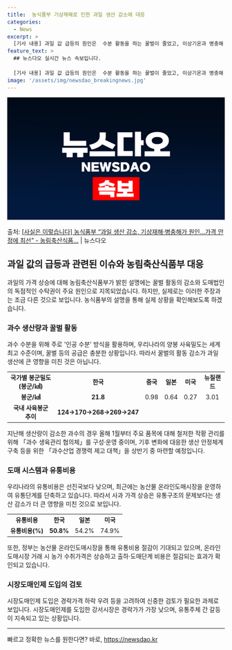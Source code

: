 ```yaml
---
title:  농식품부 기상재해로 인한 과일 생산 감소에 대응
categories:
  - News
excerpt: >
  [기사 내용] 과일 값 급등의 원인은  수분 활동을 하는 꿀벌이 줄었고, 이상기온과 병충해 피해로 생산량이 …
feature_text: >
  ## 뉴스다오 실시간 뉴스 속보입니다.

  [기사 내용] 과일 값 급등의 원인은  수분 활동을 하는 꿀벌이 줄었고, 이상기온과 병충해 피해로 생산량이 …
image: '/assets/img/newsdao_breakingnews.jpg'
---
```


![뉴스다오 속보](/assets/img/newsdao_breakingnews.jpg)

<p>출처: <a href="https://newsdao.kr/3177" rel="dofollow">[사실은 이렇습니다] 농식품부 “과일 생산 감소, 기상재해·병충해가 원인…가격 안정에 최선” - 농림축산식품…</a> | 뉴스다오</p>

<h2 data-ke-size="size26">과일 값의 급등과 관련된 이슈와 농림축산식품부 대응</h2>
<p data-ke-size="size16">과일의 가격 상승에 대해 농림축산식품부가 밝힌 설명에는 꿀벌 활동의 감소와 도매법인의 독점적인 수탁권이 주요 원인으로 지목되었습니다. 하지만, 실제로는 이러한 주장과는 조금 다른 것으로 보입니다. 농식품부의 설명을 통해 실제 상황을 확인해보도록 하겠습니다.</p>

<h3>과수 생산량과 꿀벌 활동</h3>
<p data-ke-size="size16">과수 수분을 위해 주로 '인공 수분' 방식을 활용하며, 우리나라의 양봉 사육밀도는 세계 최고 수준이며, 꿀벌 등의 공급은 충분한 상황입니다. 따라서 꿀벌의 활동 감소가 과일 생산에 큰 영향을 미친 것은 아닙니다.</p>
<table>
	<tr>
		<td style="text-align: center; height: 17px;"><b>국가별 봉군밀도(봉군/㎢)</b></td>
		<td style="text-align: center; height: 17px;"><b>한국</b></td>
		<td style="text-align: center; height: 17px;"><b>중국</b></td>
		<td style="text-align: center; height: 17px;"><b>일본</b></td>
		<td style="text-align: center; height: 17px;"><b>미국</b></td>
		<td style="text-align: center; height: 17px;"><b>뉴질랜드</b></td>
	</tr>
	<tr>
		<td style="text-align: center; height: 17px;"><b>봉군/㎢</b></td>
		<td style="text-align: center; height: 17px;"><b>21.8</b></td>
		<td style="text-align: center; height: 17px;">0.98</td>
		<td style="text-align: center; height: 17px;">0.64</td>
		<td style="text-align: center; height: 17px;">0.27</td>
		<td style="text-align: center; height: 17px;">3.01</td>
	</tr>
	<tr>
		<td style="text-align: center; height: 17px;"><b>국내 사육봉군 추이</b></td>
		<td style="text-align: center; height: 17px;"><b>124→170→268→269→247</b></td>
	</tr>
</table>
<p data-ke-size="size16">지난해 생산량이 감소한 과수의 경우 올해 1월부터 주요 품목에 대해 철저한 작황 관리를 위해 「과수 생육관리 협의체」를 구성·운영 중이며, 기후 변화에 대응한 생산 안정체계 구축 등을 위한 「과수산업 경쟁력 제고 대책」을 상반기 중 마련할 예정입니다.</p>

<h3>도매 시스템과 유통비용</h3>
<p data-ke-size="size16">우리나라의 유통비용은 선진국보다 낮으며, 최근에는 농산물 온라인도매시장을 운영하여 유통단계를 단축하고 있습니다. 따라서 사과 가격 상승은 유통구조의 문제보다는 생산 감소가 더 큰 영향을 미친 것으로 보입니다.</p>
<table>
	<tr>
		<td style="text-align: center; height: 17px;"><b>유통비용</b></td>
		<td style="text-align: center; height: 17px;"><b>한국</b></td>
		<td style="text-align: center; height: 17px;"><b>일본</b></td>
		<td style="text-align: center; height: 17px;"><b>미국</b></td>
	</tr>
	<tr>
		<td style="text-align: center; height: 17px;"><b>유통비용(%)</b></td>
		<td style="text-align: center; height: 17px;"><b>50.8%</b></td>
		<td style="text-align: center; height: 17px;">54.2%</td>
		<td style="text-align: center; height: 17px;">74.9%</td>
	</tr>
</table>
<p data-ke-size="size16">또한, 정부는 농산물 온라인도매시장을 통해 유통비용 절감이 기대되고 있으며, 온라인도매시장 거래 시 농가 수취가격은 상승하고 출하·도매단계 비용은 절감되는 효과가 확인되고 있습니다.</p>

<h3>시장도매인제 도입의 검토</h3>
<p data-ke-size="size16">시장도매인제 도입은 경락가격 하락 우려 등을 고려하여 신중한 검토가 필요한 과제로 보입니다. 시장도매인제를 도입한 강서시장은 경락가가 가장 낮으며, 유통주체 간 갈등이 지속되고 있는 상황입니다.</p>
<hr> 

빠르고 정확한 뉴스를 원한다면? 바로, <a href="https://newsdao.kr" rel="dofollow">https://newsdao.kr</a>


